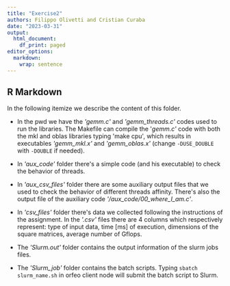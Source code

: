 ```yaml
---
title: "Exercise2"
authors: Filippo Olivetti and Cristian Curaba
date: "2023-03-31"
output:
  html_document:
    df_print: paged
editor_options:
  markdown:
    wrap: sentence
---
```


## R Markdown

In the following itemize we describe the content of this folder.

-   In the pwd we have the *'gemm.c'* and *'gemm_threads.c'* codes used to run the libraries.
    The Makefile can compile the '*gemm.c'* code with both the mkl and oblas libraries typing 'make cpu', which results in executables *'gemm_mkl.x'* and *'gemm_oblas.x'* (change `-DUSE_DOUBLE` with `-DOUBLE` if needed).

-   In *'aux_code'* folder there's a simple code (and his executable) to check the behavior of threads.

-   In *'aux_csv_files'* folder there are some auxiliary output files that we used to check the behavior of different threads affinity.
    There's also the output file of the auxiliary code *'/aux_code/00_where_I\_am.c'*.

-   In *'csv_files'* folder there's data we collected following the instructions of the assignment.
    In the *'.csv'* files there are 4 columns which respectively represent: type of input data, time [ms] of execution, dimensions of the square matrices, average number of Gflops.

-   The *'Slurm.out'* folder contains the output information of the slurm jobs files.

-   The *'Slurm_job'* folder contains the batch scripts.
    Typing `sbatch slurm_name.sh` in orfeo client node will submit the batch script to Slurm.

